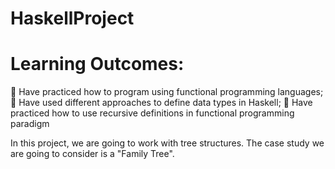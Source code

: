 # HaskellProject
# Learning Outcomes:
 Have practiced how to program using functional programming languages;
 Have used different approaches to define data types in Haskell;
 Have practiced how to use recursive definitions in functional programming paradigm

In this project, we are going to work with tree structures. The case study we are going to consider
is a "Family Tree".
